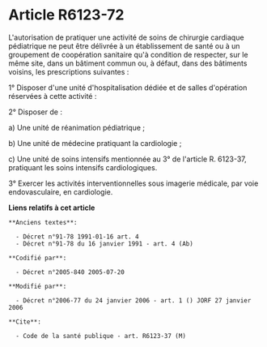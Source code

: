 # Article R6123-72

L'autorisation de pratiquer une activité de soins de chirurgie cardiaque pédiatrique ne peut être délivrée à un établissement
de santé ou à un groupement de coopération sanitaire qu'à condition de respecter, sur le même site, dans un bâtiment commun
ou, à défaut, dans des bâtiments voisins, les prescriptions suivantes :

1° Disposer d'une unité d'hospitalisation dédiée et de salles d'opération réservées à cette activité :

2° Disposer de :

a) Une unité de réanimation pédiatrique ;

b) Une unité de médecine pratiquant la cardiologie ;

c) Une unité de soins intensifs mentionnée au 3° de l'article R. 6123-37, pratiquant les soins intensifs cardiologiques.

3° Exercer les activités interventionnelles sous imagerie médicale, par voie endovasculaire, en cardiologie.

**Liens relatifs à cet article**

	**Anciens textes**:

	  - Décret n°91-78 1991-01-16 art. 4
	  - Décret n°91-78 du 16 janvier 1991 - art. 4 (Ab)

	**Codifié par**:

	  - Décret n°2005-840 2005-07-20

	**Modifié par**:

	  - Décret n°2006-77 du 24 janvier 2006 - art. 1 () JORF 27 janvier 2006

	**Cite**:

	  - Code de la santé publique - art. R6123-37 (M)
